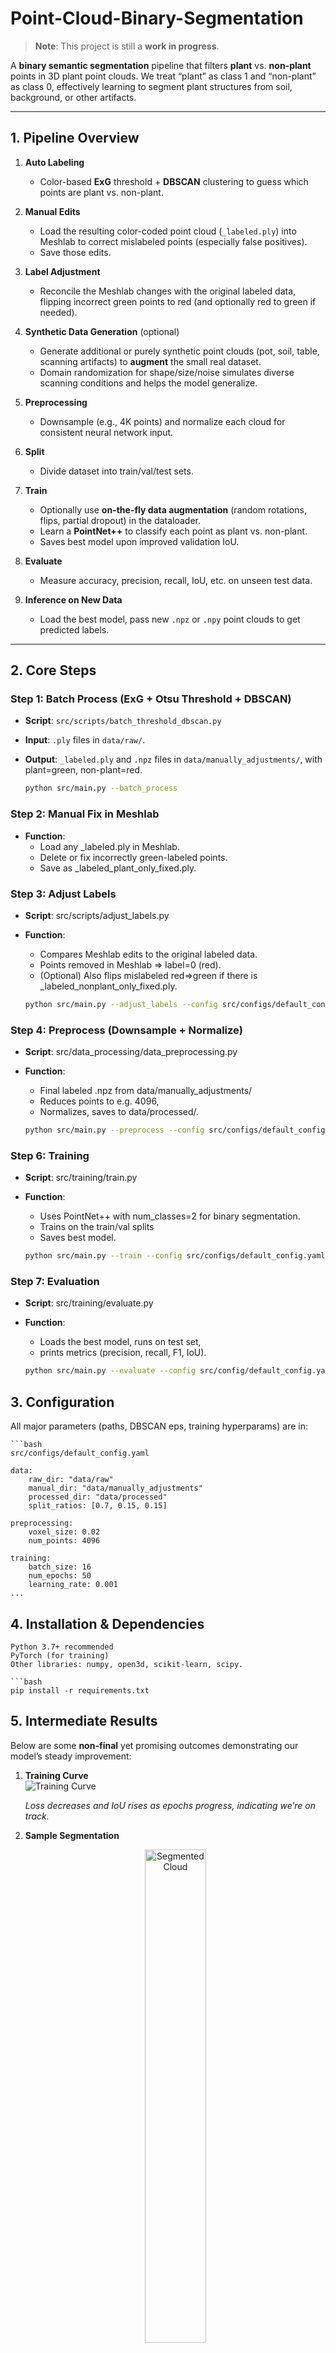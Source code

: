 # Point-Cloud-Binary-Segmentation

> **Note**: This project is still a **work in progress**.

A **binary semantic segmentation** pipeline that filters **plant** vs. **non-plant** points in 3D plant point clouds. We treat “plant” as class 1 and “non-plant” as class 0, effectively learning to segment plant structures from soil, background, or other artifacts.

---

## 1. Pipeline Overview

1. **Auto Labeling**  
   - Color-based **ExG** threshold + **DBSCAN** clustering to guess which points are plant vs. non-plant.  

2. **Manual Edits**  
   - Load the resulting color-coded point cloud (`_labeled.ply`) into Meshlab to correct mislabeled points (especially false positives).  
   - Save those edits.

3. **Label Adjustment**  
   - Reconcile the Meshlab changes with the original labeled data, flipping incorrect green points to red (and optionally red to green if needed).

4. **Synthetic Data Generation** (optional)  
   - Generate additional or purely synthetic point clouds (pot, soil, table, scanning artifacts) to **augment** the small real dataset.  
   - Domain randomization for shape/size/noise simulates diverse scanning conditions and helps the model generalize.

5. **Preprocessing**  
   - Downsample (e.g., 4K points) and normalize each cloud for consistent neural network input.

6. **Split**  
   - Divide dataset into train/val/test sets.

7. **Train**  
   - Optionally use **on-the-fly data augmentation** (random rotations, flips, partial dropout) in the dataloader.  
   - Learn a **PointNet++** to classify each point as plant vs. non-plant.  
   - Saves best model upon improved validation IoU.

8. **Evaluate**  
   - Measure accuracy, precision, recall, IoU, etc. on unseen test data.

9. **Inference on New Data**  
   - Load the best model, pass new `.npz` or `.npy` point clouds to get predicted labels.

---

## 2. Core Steps

### Step 1: Batch Process (ExG + Otsu Threshold + DBSCAN)

- **Script**: `src/scripts/batch_threshold_dbscan.py`  
- **Input**: `.ply` files in `data/raw/`.  
- **Output**: `_labeled.ply` and `.npz` files in `data/manually_adjustments/`, with plant=green, non-plant=red.


    ```bash
    python src/main.py --batch_process


### Step 2: Manual Fix in Meshlab
- **Function**:
    - Load any _labeled.ply in Meshlab.
    - Delete or fix incorrectly green-labeled points.
    - Save as <basename>_labeled_plant_only_fixed.ply.

### Step 3: Adjust Labels

- **Script**: src/scripts/adjust_labels.py
- **Function**:
    - Compares Meshlab edits to the original labeled data.
    - Points removed in Meshlab => label=0 (red).
    - (Optional) Also flips mislabeled red=>green if there is _labeled_nonplant_only_fixed.ply.
    
    
    ```bash
    python src/main.py --adjust_labels --config src/configs/default_config.yaml

### Step 4: Preprocess (Downsample + Normalize)
- **Script**: src/data_processing/data_preprocessing.py
- **Function**: 
    - Final labeled .npz from data/manually_adjustments/ 
    - Reduces points to e.g. 4096,
    - Normalizes, saves to data/processed/.


    ```bash
    python src/main.py --preprocess --config src/configs/default_config.yaml

### Step 6: Training

- **Script**: src/training/train.py
- **Function**: 
    - Uses PointNet++ with num_classes=2 for binary segmentation.
    - Trains on the train/val splits
    - Saves best model.
    
    ```bash
    python src/main.py --train --config src/configs/default_config.yaml


### Step 7: Evaluation

- **Script**: src/training/evaluate.py

- **Function**: 
    - Loads the best model, runs on test set,
    - prints metrics (precision, recall, F1, IoU).
    
    ```bash
    python src/main.py --evaluate --config src/config/default_config.yaml

## 3. Configuration

All major parameters (paths, DBSCAN eps, training hyperparams) are in:
    
    ```bash
    src/configs/default_config.yaml

    data:
        raw_dir: "data/raw"
        manual_dir: "data/manually_adjustments"
        processed_dir: "data/processed"
        split_ratios: [0.7, 0.15, 0.15]

    preprocessing:
        voxel_size: 0.02
        num_points: 4096

    training:
        batch_size: 16
        num_epochs: 50
        learning_rate: 0.001
    ...

## 4. Installation & Dependencies

    Python 3.7+ recommended
    PyTorch (for training)
    Other libraries: numpy, open3d, scikit-learn, scipy.
    
    ```bash
    pip install -r requirements.txt

## 5. Intermediate Results

Below are some **non-final** yet promising outcomes demonstrating our model’s steady improvement:

1. **Training Curve**  
   ![Training Curve](docs/images/training_curve.png)

   *Loss decreases and IoU rises as epochs progress, indicating we’re on track.*

2. **Sample Segmentation**  
   <div align="center">
   <img src="docs/images/plantandnonplantsegmentation.png" width="45%" alt="Segmented Cloud"/>
   </div>


3. **Metrics by Checkpoint**  
| Checkpoint | Epoch | Val IoU  | Notes                     |
|-----------|-------|----------|---------------------------|
| v1        | 10    | 0.52     | basic initial training    |
| v2        | 15    | 0.62     | introduced augmentation   |
| v3        | 20    | 0.68     | refined synthetic gen, etc|


## 6. Next Steps / TODO
- **Add More Data**:
    - The dataset is small, limiting IoU to ~70%. More real scans = improved generalization.
- **Refine Training Quality**:
    - Tune on-the-fly augmentation intensities (rotation range, partial dropout fraction).
- **Explore Other Models**  
  - Investigate more advanced architectures beyond PointNet++ (e.g., **RandLA-Net**, **KPConv**, **MinkowskiEngine-based SparseConv**, **Point Transformer**) to push segmentation accuracy further given limited data
- **Better Visualizations**:
    - Add side-by-side “before vs. after segmentation” images showing results.
- **Fine-Tune**:
    - If a domain gap remains, consider domain adaptation or additional partial labeling corrections.